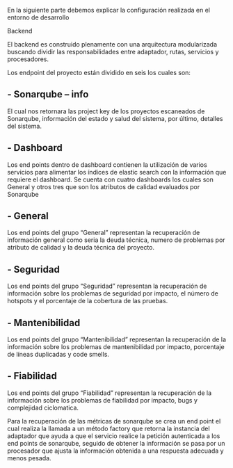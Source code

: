 
En la siguiente parte debemos explicar la configuración realizada en el entorno de desarrollo 

Backend 

El backend es construido plenamente con una arquitectura modularizada buscando dividir las responsabilidades entre adaptador, rutas, servicios y procesadores. 

Los endpoint del proyecto están dividido en seis los cuales son: 

## - Sonarqube – info 
    

El cual nos retornara las project key de los proyectos escaneados de Sonarqube, información del estado y salud del sistema, por último, detalles del sistema. 

## - Dashboard 
    

Los end points dentro de dashboard contienen la utilización de varios servicios para alimentar los índices de elastic search con la información que requiere el dashboard. Se cuenta con cuatro dashboards los cuales son General y otros tres que son los atributos de calidad evaluados por Sonarqube  

## - General 
    

Los end points del grupo “General” representan la recuperación de información general como seria la deuda técnica, numero de problemas por atributo de calidad y la deuda técnica del proyecto. 

## - Seguridad 
    

Los end points del grupo “Seguridad” representan la recuperación de información sobre los problemas de seguridad por impacto, el número de hotspots y el porcentaje de la cobertura de las pruebas. 

## - Mantenibilidad 
    

Los end points del grupo “Mantenibilidad” representan la recuperación de la información sobre los problemas de mantenibilidad por impacto, porcentaje de líneas duplicadas y code smells. 

## - Fiabilidad 
    

Los end points del grupo “Fiabilidad” representan la recuperación de la información sobre los problemas de fiabilidad por impacto, bugs y complejidad ciclomatica. 

Para la recuperación de las métricas de sonarqube se crea un end point el cual realiza la llamada a un método factory que retorna la instancia del adaptador que ayuda a que el servicio realice la petición autenticada a los end points de sonarqube, seguido de obtener la información se pasa por un procesador que ajusta la información obtenida a una respuesta adecuada y menos pesada.